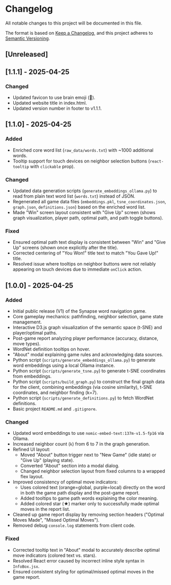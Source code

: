 # Changelog

All notable changes to this project will be documented in this file.

The format is based on [Keep a Changelog](https://keepachangelog.com/en/1.0.0/),
and this project adheres to [Semantic Versioning](https://semver.org/spec/v2.0.0.html).

## [Unreleased]

## [1.1.1] - 2025-04-25

### Changed
-   Updated favicon to use brain emoji (🧠).
-   Updated website title in index.html.
-   Updated version number in footer to v1.1.1.

## [1.1.0] - 2025-04-25

### Added
-   Enriched core word list (`raw_data/words.txt`) with ~1000 additional words.
-   Tooltip support for touch devices on neighbor selection buttons (`react-tooltip` with `clickable` prop).

### Changed
-   Updated data generation scripts (`generate_embeddings_ollama.py`) to read from plain text word list (`words.txt`) instead of JSON.
-   Regenerated all game data files (`embeddings.pkl`, `tsne_coordinates.json`, `graph.json`, `definitions.json`) based on the enriched word list.
-   Made "Win" screen layout consistent with "Give Up" screen (shows graph visualization, player path, optimal path, and path toggle buttons).

### Fixed
-   Ensured optimal path text display is consistent between "Win" and "Give Up" screens (shown once explicitly after the title).
-   Corrected centering of "You Won!" title text to match "You Gave Up!" title.
-   Resolved issue where tooltips on neighbor buttons were not reliably appearing on touch devices due to immediate `onClick` action.


## [1.0.0] - 2025-04-25

### Added

-   Initial public release (V1) of the Synapse word navigation game.
-   Core gameplay mechanics: pathfinding, neighbor selection, game state management.
-   Interactive D3.js graph visualization of the semantic space (t-SNE) and player/optimal paths.
-   Post-game report analyzing player performance (accuracy, distance, move types).
-   WordNet definition tooltips on hover.
-   "About" modal explaining game rules and acknowledging data sources.
-   Python script (`scripts/generate_embeddings_ollama.py`) to generate word embeddings using a local Ollama instance.
-   Python script (`scripts/generate_tsne.py`) to generate t-SNE coordinates from embeddings.
-   Python script (`scripts/build_graph.py`) to construct the final graph data for the client, combining embeddings (via cosine similarity), t-SNE coordinates, and neighbor finding (k=7).
-   Python script (`scripts/generate_definitions.py`) to fetch WordNet definitions.
-   Basic project `README.md` and `.gitignore`.

### Changed

-   Updated word embeddings to use `nomic-embed-text:137m-v1.5-fp16` via Ollama.
-   Increased neighbor count (`k`) from 6 to 7 in the graph generation.
-   Refined UI layout:
    -   Moved "About" button trigger next to "New Game" (idle state) or "Give Up" (playing state).
    -   Converted "About" section into a modal dialog.
    -   Changed neighbor selection layout from fixed columns to a wrapped flex layout.
-   Improved consistency of optimal move indicators:
    -   Uses colored text (orange=global, purple=local) directly on the word in both the game path display and the post-game report.
    -   Added tooltips to game path words explaining the color meaning.
    -   Added colored star (★) marker only to successfully made optimal moves in the report list.
-   Cleaned up game report display by removing section headers ("Optimal Moves Made", "Missed Optimal Moves").
-   Removed debug `console.log` statements from client code.

### Fixed

-   Corrected tooltip text in "About" modal to accurately describe optimal move indicators (colored text vs. stars).
-   Resolved React error caused by incorrect inline style syntax in `InfoBox.jsx`.
-   Ensured consistent styling for optimal/missed optimal moves in the game report. 